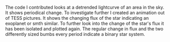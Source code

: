 
The code I contributed looks at a detrended lightcurve of an area in the sky. It shows periodical change. To investigate further I created an animation out of TESS pictures. It shows the changing flux of the star indicating an exoplanet or smth similar. To further look into the change of the star's flux it has been isolated and plotted again. The regular change in flux and the two differently sized bumbs every period indicate a binary star system.
